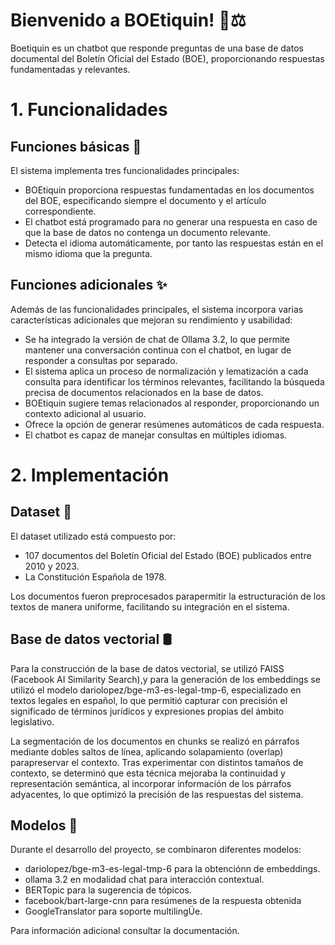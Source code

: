 # Bienvenido a BOEtiquin! 👋⚖️

Boetiquin es un chatbot que responde preguntas de una base de datos documental del Boletín Oficial del Estado (BOE), proporcionando respuestas fundamentadas y relevantes.

# 1. Funcionalidades

## Funciones básicas 🧩
El sistema implementa tres funcionalidades principales:

- BOEtiquin proporciona respuestas fundamentadas en los documentos del BOE, especificando siempre el documento y el artículo correspondiente.
- El chatbot está programado para no generar una respuesta en caso de que la base de datos no contenga un documento relevante.
- Detecta el idioma automáticamente, por tanto las respuestas están en el mismo idioma que la pregunta.


## Funciones adicionales ✨
Además de las funcionalidades principales, el sistema incorpora varias características adicionales que mejoran su rendimiento y usabilidad:

- Se ha integrado la versión de chat de Ollama 3.2, lo que permite mantener una conversación continua con el chatbot, en lugar de responder a consultas por separado.
- El sistema aplica un proceso de normalización y lematización a cada consulta para identificar los términos relevantes, facilitando la búsqueda precisa de documentos relacionados en la base de datos.
- BOEtiquin sugiere temas relacionados al responder, proporcionando un contexto adicional al usuario.
- Ofrece la opción de generar resúmenes automáticos de cada respuesta.
- El chatbot es capaz de manejar consultas en múltiples idiomas.

# 2. Implementación
## Dataset 🧾
El dataset utilizado está compuesto por:
- 107 documentos del Boletín Oficial del Estado (BOE) publicados entre 2010 y 2023.
- La Constitución Española de 1978.

Los documentos fueron preprocesados parapermitir la estructuración de los textos de manera uniforme, facilitando su integración en el sistema.

## Base de datos vectorial 🛢️

Para la construcción de la base de datos vectorial, se utilizó FAISS (Facebook AI Similarity Search),y para la generación de los embeddings se utilizó el modelo dariolopez/bge-m3-es-legal-tmp-6,
especializado en textos legales en español, lo que permitió capturar con precisión el significado de términos jurídicos y expresiones propias del ámbito legislativo.


La segmentación de los documentos en chunks se realizó en párrafos mediante dobles saltos de línea, aplicando solapamiento (overlap) parapreservar el contexto. Tras experimentar con distintos tamaños de contexto, se determinó que esta técnica mejoraba la continuidad y representación semántica, al incorporar información de los párrafos adyacentes, lo que optimizó la precisión de las respuestas del sistema.

## Modelos 🧠

Durante el desarrollo del proyecto, se combinaron diferentes modelos: 
- dariolopez/bge-m3-es-legal-tmp-6 para la obtenciónn de embeddings.
- ollama 3.2 en modalidad chat para interacción contextual.
- BERTopic para la sugerencia de tópicos.
- facebook/bart-large-cnn para resúmenes de la respuesta obtenida
- GoogleTranslator para soporte multilingÜe.



Para información adicional consultar la documentación.
